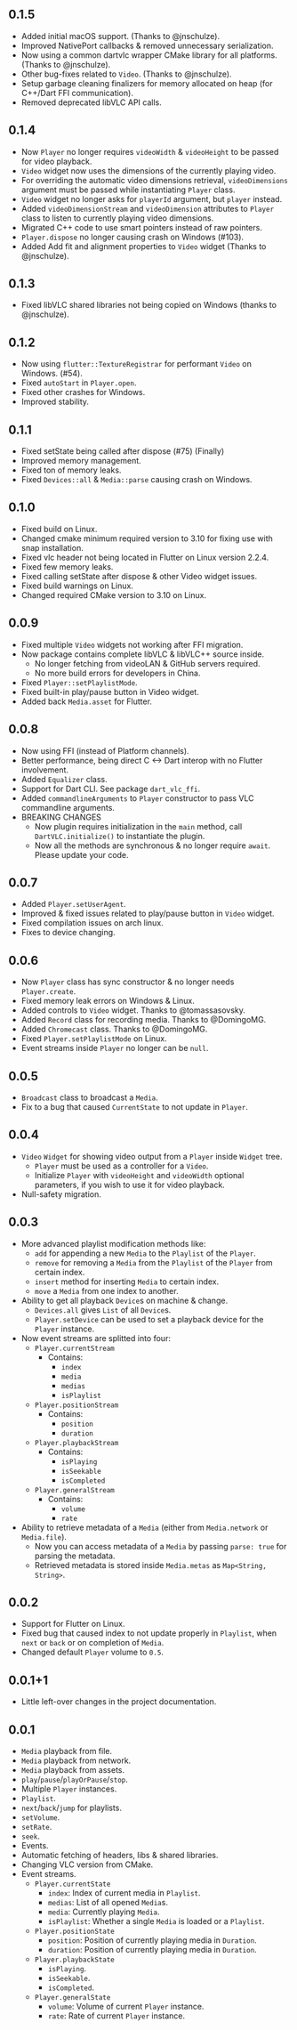 ## 0.1.5

- Added initial macOS support. (Thanks to @jnschulze).
- Improved NativePort callbacks & removed unnecessary serialization.
- Now using a common dartvlc wrapper CMake library for all platforms. (Thanks to @jnschulze).
- Other bug-fixes related to `Video`. (Thanks to @jnschulze).
- Setup garbage cleaning finalizers for memory allocated on heap (for C++/Dart FFI communication).
- Removed deprecated libVLC API calls.

## 0.1.4

- Now `Player` no longer requires `videoWidth` & `videoHeight` to be passed for video playback.
- `Video` widget now uses the dimensions of the currently playing video.
- For overriding the automatic video dimensions retrieval, `videoDimensions` argument must be passed while instantiating `Player` class.  
- `Video` widget no longer asks for `playerId` argument, but `player` instead.
- Added `videoDimensionStream` and `videoDimension` attributes to `Player` class to listen to currently playing video dimensions.
- Migrated C++ code to use smart pointers instead of raw pointers.
- `Player.dispose` no longer causing crash on Windows (#103).
- Added Add fit and alignment properties to `Video` widget (Thanks to @jnschulze).

## 0.1.3

- Fixed libVLC shared libraries not being copied on Windows (thanks to @jnschulze).

## 0.1.2

- Now using `flutter::TextureRegistrar` for performant `Video` on Windows. (#54).
- Fixed `autoStart` in `Player.open`.
- Fixed other crashes for Windows.
- Improved stability.

## 0.1.1

- Fixed setState being called after dispose (#75) (Finally)
- Improved memory management.
- Fixed ton of memory leaks.
- Fixed `Devices::all` & `Media::parse` causing crash on Windows.

## 0.1.0

- Fixed build on Linux.
- Changed cmake minimum required version to 3.10 for fixing use with snap installation.
- Fixed vlc header not being located in Flutter on Linux version 2.2.4.
- Fixed few memory leaks.
- Fixed calling setState after dispose & other Video widget issues.
- Fixed build warnings on Linux.
- Changed required CMake version to 3.10 on Linux.

## 0.0.9

- Fixed multiple `Video` widgets not working after FFI migration.
- Now package contains complete libVLC & libVLC++ source inside.
  - No longer fetching from videoLAN & GitHub servers required.
  - No more build errors for developers in China.
- Fixed `Player::setPlaylistMode`.
- Fixed built-in play/pause button in Video widget.
- Added back `Media.asset` for Flutter.

## 0.0.8

- Now using FFI (instead of Platform channels).
- Better performance, being direct C <-> Dart interop with no Flutter involvement.
- Added `Equalizer` class.
- Support for Dart CLI. See package `dart_vlc_ffi`.
- Added `commandlineArguments` to `Player` constructor to pass VLC commandline arguments.
- BREAKING CHANGES
  - Now plugin requires initialization in the `main` method, call `DartVLC.initialize()` to instantiate the plugin. 
  - Now all the methods are synchronous & no longer require `await`. Please update your code.

## 0.0.7

- Added `Player.setUserAgent`.
- Improved & fixed issues related to play/pause button in `Video` widget.
- Fixed compilation issues on arch linux.
- Fixes to device changing.

## 0.0.6

- Now `Player` class has sync constructor & no longer needs `Player.create`.
- Fixed memory leak errors on Windows & Linux.
- Added controls to `Video` widget. Thanks to @tomassasovsky.
- Added `Record` class for recording media. Thanks to @DomingoMG.
- Added `Chromecast` class. Thanks to @DomingoMG.
- Fixed `Player.setPlaylistMode` on Linux.
- Event streams inside `Player` no longer can be `null`.

## 0.0.5

- `Broadcast` class to broadcast a `Media`.
- Fix to a bug that caused `CurrentState` to not update in `Player`.

## 0.0.4

- `Video` `Widget` for showing video output from a `Player` inside `Widget` tree.
  - `Player` must be used as a controller for a `Video`.
  - Initialize `Player` with `videoHeight` and `videoWidth` optional parameters, if you wish to use it for video playback.
- Null-safety migration.

## 0.0.3

- More advanced playlist modification methods like:
  - `add` for appending a new `Media` to the `Playlist` of the `Player`.
  - `remove` for removing a `Media` from the `Playlist` of the `Player` from certain index.
  - `insert` method for inserting `Media` to certain index.
  - `move` a `Media` from one index to another.
- Ability to get all playback `Device`s on machine & change.
  - `Devices.all` gives `List` of all `Device`s.
  - `Player.setDevice` can be used to set a playback device for the `Player` instance.
- Now event streams are splitted into four:
  - `Player.currentStream`
    - Contains:
      - `index`
      - `media`
      - `medias`
      - `isPlaylist`
  - `Player.positionStream`
    - Contains:
      - `position`
      - `duration`
  - `Player.playbackStream`
    - Contains:
      - `isPlaying`
      - `isSeekable`
      - `isCompleted`
  - `Player.generalStream`
    - Contains:
      - `volume`
      - `rate`
- Ability to retrieve metadata of a `Media` (either from `Media.network` or `Media.file`). 
  - Now you can access metadata of a `Media` by passing `parse: true` for parsing the metadata.
  - Retrieved metadata is stored inside `Media.metas` as `Map<String, String>`.


## 0.0.2

- Support for Flutter on Linux.
- Fixed bug that caused index to not update properly in `Playlist`, when `next` or `back` or on completion of `Media`.
- Changed default `Player` volume to `0.5`.

## 0.0.1+1

- Little left-over changes in the project documentation.

## 0.0.1

- `Media` playback from file.
- `Media` playback from network.
- `Media` playback from assets.
- `play`/`pause`/`playOrPause`/`stop`.
- Multiple `Player` instances.
- `Playlist`.
- `next`/`back`/`jump` for playlists.
- `setVolume`.
- `setRate`.
- `seek`.
- Events.
- Automatic fetching of headers, libs & shared libraries.
- Changing VLC version from CMake.
- Event streams.
  - `Player.currentState`
    - `index`: Index of current media in `Playlist`.
    - `medias`: List of all opened `Media`s.
    - `media`: Currently playing `Media`.
    - `isPlaylist`: Whether a single `Media` is loaded or a `Playlist`.
  - `Player.positionState`
    - `position`: Position of currently playing media in `Duration`.
    - `duration`: Position of currently playing media in `Duration`.
  - `Player.playbackState`
    - `isPlaying`.
    - `isSeekable`.
    - `isCompleted`.
  - `Player.generalState`
    - `volume`: Volume of current `Player` instance.
    - `rate`: Rate of current `Player` instance.
